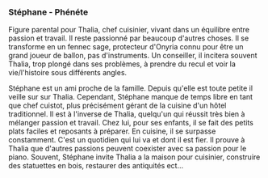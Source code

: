 ### Stéphane - Phénéte

Figure parental pour Thalia, chef cuisinier, vivant dans un équilibre entre passion et travail. Il reste passionné par beaucoup d'autres choses. Il se transforme en un fennec sage, protecteur d'Onyria connu pour être un grand joueur de ballon, pas d'instruments. Un conseiller, il incitera souvent Thalia, trop plongé dans ses problèmes, à prendre du recul et voir la vie/l'histoire sous différents angles.

Stéphane est un ami proche de la famille. Depuis qu'elle est toute petite il veille sur sur Thalia. Cependant, Stéphane manque de temps libre en tant que chef cuistot, plus précisément gérant de la cuisine d'un hôtel traditionnel. Il est à l'inverse de Thalia, quelqu'un qui réussit très bien à mélanger passion et travail. Chez lui, pour ses enfants, il se fait des petits plats faciles et reposants à préparer. En cuisine, il se surpasse constamment. C'est un quotidien qui lui va et dont il est fier. Il prouve à Thalia que d'autres passions peuvent coexister avec sa passion pour le piano. Souvent, Stéphane invite Thalia a la maison pour cuisinier, construire des statuettes en bois, restaurer des antiquités ect...